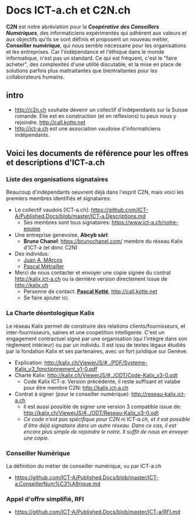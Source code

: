 # Docs ICT-a.ch et C2N.ch #
**C2N** est notre abréviation pour la ***Coopérative des Conseillers Numériques***, des informaticiens expérimentés qui adhèrent aux valeurs et aux objectifs qu'ils se sont définis et proposent un nouveau métier, **Conseiller numérique**, qui nous semble nécessaire pour les organisations et les entreprises. Car l'indépendance et l'éthique dans le monde informatique, n'est pas un standard. Ce qui est fréquent, c'est le "faire acheter", des complexités d'une utilité discutable, et la mise en place de solutions parfois plus maltraitantes que bientraitantes pour les collaborateurs humains.

## intro ##
* http://c2n.ch souhaite devenir un collectif d'indépendants sur la Suisse romande. Elle est en construction (et en réflexions) tu peux nous y rejoindre. http://call.kotte.net
* http://ict-a.ch est une association vaudoise d'informaticiens indépendants.

## Voici les documents de référence pour les offres et descriptions d'ICT-a.ch
### Liste des organisations signataires
Beaucoup d'indépendants oeuvrent déjà dans l'esprit C2N, mais voici les premiers membres identifiés et signataires:
* Le collectif vaudois [ICT-a.ch]: https://github.com/ICT-A/Published.Docs/blob/master/ICT-a.Descriptions.md
  * Ses membres sont tous signataires: https://www.ict-a.ch/notre-equipe
* Une entreprise genevoise, **Abcyb sàrl**:
  * **Bruno Chanel**: https://brunochanel.com/ membre du réseau Kalix d'ICT-a (et donc C2N)
* Des individus:
  * [Juan A. MArcos](https://www.linkedin.com/in/juanmarcos/)
  * [Pascal Métrailler](https://www.linkedin.com/in/pascalmetrailler/)
* Merci de nous contacter et envoyer une copie signée du contrat http://kalix.ict-a.ch ou la dernière version directement issue de http://kalix.ch
  * Personne de contact: **[Pascal Kotté](mailto:pascal.kotte@ict-a.ch)**, http://call.kotte.net 
  * Se faire ajouter ici.

### La Charte déontologique Kalix
Le réseau Kalix permet de construire des relations clients/fournisseurs, et inter-fournisseurs, saines et une coopétition intelligente. C'est un engagement contractuel signé par une organisation (qui l'intègre dans son règlement intérieur) ou par un individu. Il est issu de textes légaux étudiés par la fondation Kalix et ses partenaires, avec un fort juridique sur Genève.
* Explication: http://kalix.ch/ViewerJS/#../PDF/Systeme-Kalix_v3_fonctionnement_v1-0.pdf
* Charte Kalix: http://kalix.ch/ViewerJS/#../ODT/Code-Kalix_v3-0.odt
  * Code Kalix ICT-a: Version précédente, il reste suffisant et valabe pour être membre C2N: http://kalix.ict-a.ch
* Contrat à signer (pour le conseiller numérique): http://reseau-kalix.ict-a.ch
  * Il est aussi possible de signer une version 3 compatible issue de: http://kalix.ch/ViewerJS/#../ODT/Reseau-Kalix_v3-0.odt
  * _Ce code n'est pas spécifique pour C2N ni ICT-a.ch, et il est possible d'être déjà signataire dans un autre réseau. Dans ce cas, il est encore plus simple de rejoindre le notre. Il suffit de nous en envoyer une copie._

### Conseiller Numérique
La définition du métier de conseiller numérique, vu par ICT-a.ch
* https://github.com/ICT-A/Published.Docs/blob/master/ICT-a.ConseillerNum%C3%A9rique.md

### Appel d'offre simplifié, RFI
* https://github.com/ICT-A/Published.Docs/blob/master/ICT-a/RFI.md
